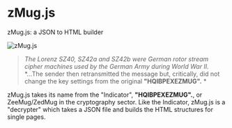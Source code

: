 # zMug.js
zMug.js: a JSON to HTML builder

![zMug.js](https://www.itslennee.it/zMug/img/zmug_github.png)

> *The Lorenz SZ40, SZ42a and SZ42b were German rotor stream cipher machines used by the German Army during World War II.*
> *...The sender then retransmitted the message but, critically, did not change the key settings from the original **"HQIBPEXEZMUG".** *

zMug.js takes its name from the "Indicator", **"HQIBPEXEZMUG".**, or ZeeMug/ZedMug in the cryptography sector. Like the Indicator, zMug.js is a "decrypter" which takes a JSON file and builds the HTML structures for single pages.

